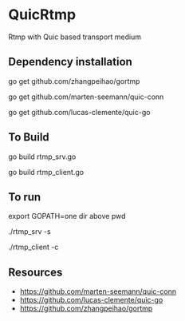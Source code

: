 # QuicRtmp
Rtmp with Quic based transport medium


## Dependency installation

go get github.com/zhangpeihao/gortmp

go get github.com/marten-seemann/quic-conn

go get github.com/lucas-clemente/quic-go


## To Build

go build rtmp_srv.go

go build rtmp_client.go

## To run 

export GOPATH=one dir above pwd

./rtmp_srv -s

./rtmp_client -c

## Resources

* https://github.com/marten-seemann/quic-conn
* https://github.com/lucas-clemente/quic-go
* https://github.com/zhangpeihao/gortmp
